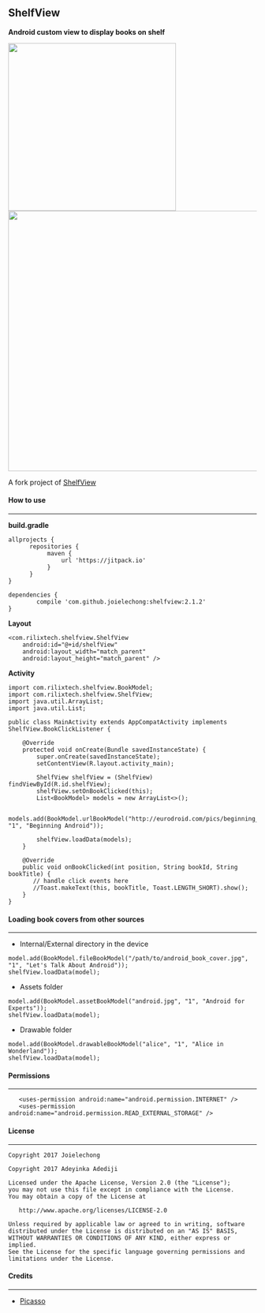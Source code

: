 ## ShelfView ##

**Android custom view to display books on shelf**

<img src="/portrait.png" width="340"> <img src="/landscape.png" width="528">


A fork project of [ShelfView](https://github.com/tdscientist/ShelfView)

#### How to use ####
----

**build.gradle**
```
allprojects {
      repositories {
           maven {
               url 'https://jitpack.io'
           }
      }
}
```


```
dependencies {
        compile 'com.github.joielechong:shelfview:2.1.2'
}
```

**Layout**
```
<com.rilixtech.shelfview.ShelfView
    android:id="@+id/shelfView"
    android:layout_width="match_parent"
    android:layout_height="match_parent" />

```

**Activity**
```
import com.rilixtech.shelfview.BookModel;
import com.rilixtech.shelfview.ShelfView;
import java.util.ArrayList;
import java.util.List;

public class MainActivity extends AppCompatActivity implements ShelfView.BookClickListener {

    @Override
    protected void onCreate(Bundle savedInstanceState) {
        super.onCreate(savedInstanceState);
        setContentView(R.layout.activity_main);

        ShelfView shelfView = (ShelfView) findViewById(R.id.shelfView);
        shelfView.setOnBookClicked(this);
        List<BookModel> models = new ArrayList<>();

        models.add(BookModel.urlBookModel("http://eurodroid.com/pics/beginning_android_book.jpg", "1", "Beginning Android"));
       
        shelfView.loadData(models);
    }

    @Override
    public void onBookClicked(int position, String bookId, String bookTitle) {	
       // handle click events here
       //Toast.makeText(this, bookTitle, Toast.LENGTH_SHORT).show();
    }
}

```



#### Loading book covers from other sources ####
----

* Internal/External directory in the device
```
model.add(BookModel.fileBookModel("/path/to/android_book_cover.jpg", "1", "Let's Talk About Android"));
shelfView.loadData(model);
``` 



* Assets folder
```
model.add(BookModel.assetBookModel("android.jpg", "1", "Android for Experts"));
shelfView.loadData(model);
```
 


* Drawable folder
```
model.add(BookModel.drawableBookModel("alice", "1", "Alice in Wonderland"));
shelfView.loadData(model);
``` 


#### Permissions ####
----
```
   <uses-permission android:name="android.permission.INTERNET" />
   <uses-permission android:name="android.permission.READ_EXTERNAL_STORAGE" />
``` 



#### License ####
----
```
Copyright 2017 Joielechong

Copyright 2017 Adeyinka Adediji

Licensed under the Apache License, Version 2.0 (the "License");
you may not use this file except in compliance with the License.
You may obtain a copy of the License at

   http://www.apache.org/licenses/LICENSE-2.0

Unless required by applicable law or agreed to in writing, software
distributed under the License is distributed on an "AS IS" BASIS,
WITHOUT WARRANTIES OR CONDITIONS OF ANY KIND, either express or implied.
See the License for the specific language governing permissions and
limitations under the License.
```



#### Credits ####
---
* [Picasso](https://github.com/square/picasso)

